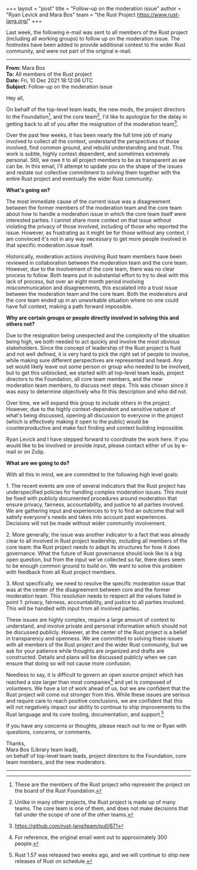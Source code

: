 +++
layout = "post"
title = "Follow-up on the moderation issue"
author = "Ryan Levick and Mara Bos"
team = "the Rust Project <https://www.rust-lang.org/>"
+++

Last week, the following e-mail was sent to all members of the Rust project
(including all working groups) to follow up on the moderation issue.
The footnotes have been added to provide additional context to the wider Rust community,
and were not part of the original e-mail.

---

**From:** Mara Bos \
**To:** All members of the Rust project \
**Date:** Fri, 10 Dec 2021 18:12:06 UTC \
**Subject:** Follow-up on the moderation issue

Hey all,

On behalf of the top-level team leads, the new mods, the project directors to
the Foundation[^project-directors], and the core team[^core], I'd like to
apologize for the delay in getting back to all of you after the resignation of
the moderation team[^resignation].

Over the past few weeks, it has been nearly the full time job of many involved
to collect all the context, understand the perspectives of those involved, find
common ground, and rebuild understanding and trust. This work is subtle, highly
context dependent, and sometimes extremely personal. Still, we owe it to all
project members to be as transparent as we can be. In this email, I'll attempt
to update you on the shape of the issues and restate our collective commitment
to solving them together with the entire Rust project and eventually the wider
Rust community.

**What's going on?**

The most immediate cause of the current issue was a disagreement between the
former members of the moderation team and the core team about how to handle a
moderation issue in which the core team itself were interested parties.
I cannot share more context on that issue without violating the privacy of
those involved, including of those who reported the issue.
However, as frustrating as it might be for those without any context,
I am convinced it's not in any way necessary to get more people involved in
that specific moderation issue itself.

Historically, moderation actions involving Rust team members have been reviewed
in collaboration between the moderation team and the core team.
However, due to the involvement of the core team, there was no clear process to follow.
Both teams put in substantial effort to try to deal with this lack of process,
but over an eight month period involving miscommunication and disagreements,
this escalated into a trust issue between the moderation team and the core team.
Both the moderators and the core team ended up in an unworkable situation
where no one could have full context, making a path forward impossible.

**Why are certain groups or people directly involved in solving this and others not?**

Due to the resignation being unexpected and the complexity of the situation being high,
we both needed to act quickly and involve the most obvious stakeholders.
Since the concept of leadership of the Rust project is fluid and not well defined,
it is very hard to pick the right set of people to involve,
while making sure different perspectives are represented and heard.
Any set would likely leave out some person or group who needed to be involved,
but to get this unblocked, we started with all top-level team leads, project directors
to the Foundation, all core team members, and the new moderation team members,
to discuss next steps. This was chosen since it was easy to determine
objectively who fit this description and who did not.

Over time, we will expand this group to include others in the project.
However, due to the highly context-dependent and sensitive nature of what's
being discussed, opening all discussion to everyone in the project (which is
effectively making it open to the public) would be counterproductive and make
fact finding and context building impossible.

Ryan Levick and I have stepped forward to coordinate the work here.
If you would like to be involved or provide input,
please contact either of us by e-mail or on Zulip.

**What are we going to do?**

With all this in mind, we are committed to the following high level goals:

1\. The recent events are one of several indicators that the Rust project has
underspecified policies for handling complex moderation issues. This must be
fixed with publicly documented procedures around moderation that ensure
privacy, fairness, accountability, and justice to all parties involved. We are
gathering input and experiences to try to find an outcome that will satisfy
everyone's needs and takes into account past experiences. Decisions will not be
made without wider community involvement.

2\. More generally, the issue was another indicator to a fact that was already
clear to all involved in Rust project leadership, including all members of the
core team: the Rust project needs to adapt its structures for how it does
governance. What the future of Rust governance should look like is a big open
question, but from the input we've collected so far, there does seem to be
enough common ground to build on. We want to solve this problem with feedback
from all Rust project members.

3\. Most specifically, we need to resolve the specific moderation issue that
was at the center of the disagreement between core and the former moderation
team. This resolution needs to respect all the values listed in point 1:
privacy, fairness, accountability, and justice to all parties involved. This
will be handled with input from all involved parties.

These issues are highly complex, require a large amount of context to
understand, and involve private and personal information which should not be
discussed publicly. However, at the center of the Rust project is a belief in
transparency and openness. We are committed to solving these issues with all
members of the Rust project and the wider Rust community, but we ask for your
patience while thoughts are organized and drafts are constructed. Details and
plans will be discussed publicly when we can ensure that doing so will not
cause more confusion.

Needless to say, it is difficult to govern an open source project which has
reached a size larger than most companies[^project-size] and yet is composed of
volunteers. We have a lot of work ahead of us, but we are confident that the
Rust project will come out stronger from this. While these issues are serious
and require care to reach positive conclusions, we are confident that this will
not negatively impact our ability to continue to ship improvements to the Rust
language and its core tooling, documentation, and support.[^continue]

If you have any concerns or thoughts, please reach out to me or Ryan with
questions, concerns, or comments.

Thanks, \
Mara Bos (Library team lead), \
on behalf of top-level team leads, project directors to the Foundation, core
team members, and the new moderators.

---

[^project-directors]: These are the members of the Rust project who represent the project on the board of the Rust Foundation.

[^core]: Unlike in many other projects, the Rust project is made up of many teams. The core team is one of them, and does not make decisions that fall under the scope of one of the other teams.

[^resignation]: <https://github.com/rust-lang/team/pull/671>

[^project-size]: For reference, the original email went out to approximately 300 people.

[^continue]: Rust 1.57 was released two weeks ago, and we will continue to ship new releases of Rust on schedule.
